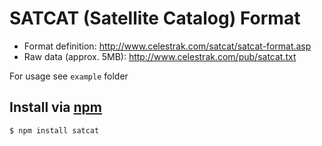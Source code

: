 # SATCAT (Satellite Catalog) Format

- Format definition: http://www.celestrak.com/satcat/satcat-format.asp
- Raw data (approx. 5MB): http://www.celestrak.com/pub/satcat.txt

For usage see `example` folder

Install via [npm](https://npmjs.org)
------------------------------------

```sh
$ npm install satcat
```
